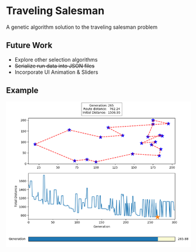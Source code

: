 # Traveling Salesman

A genetic algorithm solution to the traveling salesman problem



## Future Work

* Explore other selection algorithms
* ~~Serialize run data into JSON files~~
* Incorporate UI Animation & Sliders



## Example

![Example Image](assets/example20c300g.png)



